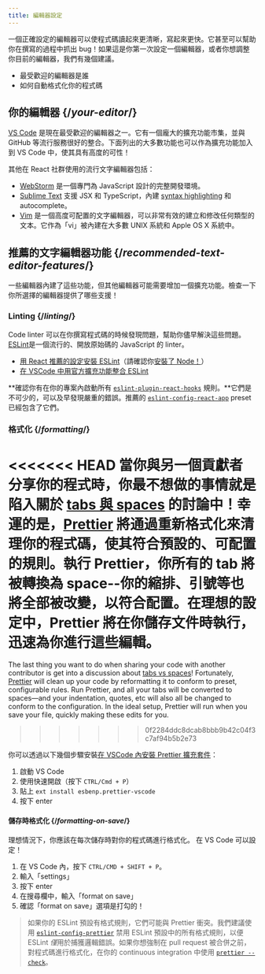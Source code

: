 ```yaml
---
title: 編輯器設定
---
```


<Intro>

一個正確設定的編輯器可以使程式碼讀起來更清晰，寫起來更快。它甚至可以幫助你在撰寫的過程中抓出 bug！如果這是你第一次設定一個編輯器，或者你想調整你目前的編輯器，我們有幾個建議。

</Intro>

<YouWillLearn>

* 最受歡迎的編輯器是誰
* 如何自動格式化你的程式碼

</YouWillLearn>

## 你的編輯器 {/*your-editor*/}

[VS Code](https://code.visualstudio.com/) 是現在最受歡迎的編輯器之一。它有一個龐大的擴充功能市集，並與 GitHub 等流行服務很好的整合。下面列出的大多數功能也可以作為擴充功能加入到 VS Code 中，使其具有高度的可性！

其他在 React 社群使用的流行文字編輯器包括：

* [WebStorm](https://www.jetbrains.com/webstorm/) 是一個專門為 JavaScript 設計的完整開發環境。
* [Sublime Text](https://www.sublimetext.com/) 支援 JSX 和 TypeScript，內建 [syntax highlighting](https://stackoverflow.com/a/70960574/458193) 和 autocomplete。
* [Vim](https://www.vim.org/) 是一個高度可配置的文字編輯器，可以非常有效的建立和修改任何類型的文本。它作為「vi」被內建在大多數 UNIX 系統和 Apple OS X 系統中。

## 推薦的文字編輯器功能 {/*recommended-text-editor-features*/}

一些編輯器內建了這些功能，但其他編輯器可能需要增加一個擴充功能。檢查一下你所選擇的編輯器提供了哪些支援！

### Linting {/*linting*/}

Code linter 可以在你撰寫程式碼的時候發現問題，幫助你儘早解決這些問題。[ESLint](https://eslint.org/)是一個流行的、開放原始碼的 JavaScript 的 linter。

* [用 React 推薦的設定安裝 ESLint](https://www.npmjs.com/package/eslint-config-react-app)（請確認你[安裝了 Node！](https://nodejs.org/en/download/current/)）
* [在 VSCode 中用官方擴充功能整合 ESLint](https://marketplace.visualstudio.com/items?itemName=dbaeumer.vscode-eslint)

**確認你有在你的專案內啟動所有 [`eslint-plugin-react-hooks`](https://www.npmjs.com/package/eslint-plugin-react-hooks) 規則。**它們是不可少的，可以及早發現嚴重的錯誤。推薦的 [`eslint-config-react-app`](https://www.npmjs.com/package/eslint-config-react-app) preset 已經包含了它們。

### 格式化 {/*formatting*/}

<<<<<<< HEAD
當你與另一個貢獻者分享你的程式時，你最不想做的事情就是陷入關於 [tabs 與 spaces](https://www.google.com/search?q=tabs+vs+spaces) 的討論中！幸運的是，[Prettier](https://prettier.io/) 將通過重新格式化來清理你的程式碼，使其符合預設的、可配置的規則。執行 Prettier，你所有的 tab 將被轉換為 space--你的縮排、引號等也將全部被改變，以符合配置。在理想的設定中，Prettier 將在你儲存文件時執行，迅速為你進行這些編輯。
=======
The last thing you want to do when sharing your code with another contributor is get into a discussion about [tabs vs spaces](https://www.google.com/search?q=tabs+vs+spaces)! Fortunately, [Prettier](https://prettier.io/) will clean up your code by reformatting it to conform to preset, configurable rules. Run Prettier, and all your tabs will be converted to spaces—and your indentation, quotes, etc will also all be changed to conform to the configuration. In the ideal setup, Prettier will run when you save your file, quickly making these edits for you.
>>>>>>> 0f2284ddc8dcab8bbb9b42c04f3c7af94b5b2e73

你可以透過以下幾個步驟安裝[在 VSCode 內安裝 Prettier 擴充套件](https://marketplace.visualstudio.com/items?itemName=esbenp.prettier-vscode)：

1. 啟動 VS Code
2. 使用快速開啟（按下 `CTRL/Cmd + P`）
3. 貼上 `ext install esbenp.prettier-vscode`
4. 按下 enter

#### 儲存時格式化 {/*formatting-on-save*/}

理想情況下，你應該在每次儲存時對你的程式碼進行格式化。 在 VS Code 可以設定！

1. 在 VS Code 內，按下 `CTRL/CMD + SHIFT + P`。
2. 輸入「settings」
3. 按下 enter
4. 在搜尋欄中，輸入「format on save」
5. 確認「format on save」選項是打勾的！

> 如果你的 ESLint 預設有格式規則，它們可能與 Prettier 衝突。我們建議使用 [`eslint-config-prettier`](https://github.com/prettier/eslint-config-prettier) 禁用 ESLint 預設中的所有格式規則，以便 ESLint *僅*用於捕獲邏輯錯誤。如果你想強制在 pull request 被合併之前，對程式碼進行格式化，在你的 continuous integration 中使用 [`prettier --check`](https://prettier.io/docs/en/cli.html#--check)。
